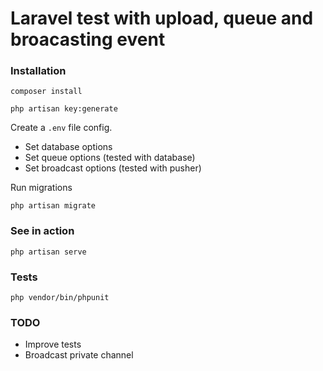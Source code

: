 # Laravel test with upload, queue and broacasting event

### Installation

```
composer install
```

```
php artisan key:generate
```

Create a `.env` file config.

- Set database options
- Set queue options (tested with database)
- Set broadcast options (tested with pusher)

Run migrations

```
php artisan migrate
```

### See in action

```
php artisan serve
```

### Tests

```
php vendor/bin/phpunit
```

### TODO

- Improve tests 
- Broadcast private channel